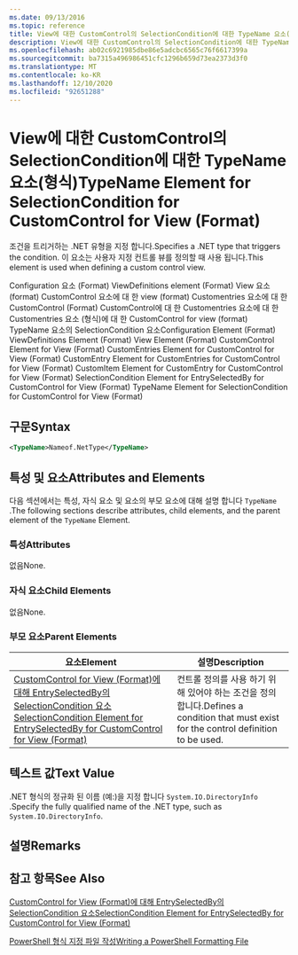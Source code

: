 ```yaml
---
ms.date: 09/13/2016
ms.topic: reference
title: View에 대한 CustomControl의 SelectionCondition에 대한 TypeName 요소(형식)
description: View에 대한 CustomControl의 SelectionCondition에 대한 TypeName 요소(형식)
ms.openlocfilehash: ab02c6921985dbe86e5adcbc6565c76f6617399a
ms.sourcegitcommit: ba7315a496986451cfc1296b659d73ea2373d3f0
ms.translationtype: MT
ms.contentlocale: ko-KR
ms.lasthandoff: 12/10/2020
ms.locfileid: "92651288"
---
```

# <a name="typename-element-for-selectioncondition-for-customcontrol-for-view--format"></a><span data-ttu-id="3c364-103">View에 대한 CustomControl의 SelectionCondition에 대한 TypeName 요소(형식)</span><span class="sxs-lookup"><span data-stu-id="3c364-103">TypeName Element for SelectionCondition for CustomControl for View  (Format)</span></span>

<span data-ttu-id="3c364-104">조건을 트리거하는 .NET 유형을 지정 합니다.</span><span class="sxs-lookup"><span data-stu-id="3c364-104">Specifies a .NET type that triggers the condition.</span></span> <span data-ttu-id="3c364-105">이 요소는 사용자 지정 컨트롤 뷰를 정의할 때 사용 됩니다.</span><span class="sxs-lookup"><span data-stu-id="3c364-105">This element is used when defining a custom control view.</span></span>

<span data-ttu-id="3c364-106">Configuration 요소 (Format) ViewDefinitions element (Format) View 요소 (format) CustomControl 요소에 대 한 view (format) Customentries 요소에 대 한 CustomControl (Format) CustomControl에 대 한 Customentries 요소에 대 한 Customentries 요소 (형식)에 대 한 CustomControl for view (format) TypeName 요소의 SelectionCondition 요소</span><span class="sxs-lookup"><span data-stu-id="3c364-106">Configuration Element (Format) ViewDefinitions Element (Format) View Element (Format) CustomControl Element for View (Format) CustomEntries Element for CustomControl for View (Format) CustomEntry Element for CustomEntries for CustomControl for View (Format) CustomItem Element for CustomEntry for CustomControl for View (Format) SelectionCondition Element for EntrySelectedBy for CustomControl for View (Format) TypeName Element for SelectionCondition for CustomControl for View  (Format)</span></span>

## <a name="syntax"></a><span data-ttu-id="3c364-107">구문</span><span class="sxs-lookup"><span data-stu-id="3c364-107">Syntax</span></span>

```xml
<TypeName>Nameof.NetType</TypeName>

```

## <a name="attributes-and-elements"></a><span data-ttu-id="3c364-108">특성 및 요소</span><span class="sxs-lookup"><span data-stu-id="3c364-108">Attributes and Elements</span></span>

<span data-ttu-id="3c364-109">다음 섹션에서는 특성, 자식 요소 및 요소의 부모 요소에 대해 설명 합니다 `TypeName` .</span><span class="sxs-lookup"><span data-stu-id="3c364-109">The following sections describe attributes, child elements, and the parent element of the `TypeName` Element.</span></span>

### <a name="attributes"></a><span data-ttu-id="3c364-110">특성</span><span class="sxs-lookup"><span data-stu-id="3c364-110">Attributes</span></span>

<span data-ttu-id="3c364-111">없음</span><span class="sxs-lookup"><span data-stu-id="3c364-111">None.</span></span>

### <a name="child-elements"></a><span data-ttu-id="3c364-112">자식 요소</span><span class="sxs-lookup"><span data-stu-id="3c364-112">Child Elements</span></span>

<span data-ttu-id="3c364-113">없음</span><span class="sxs-lookup"><span data-stu-id="3c364-113">None.</span></span>

### <a name="parent-elements"></a><span data-ttu-id="3c364-114">부모 요소</span><span class="sxs-lookup"><span data-stu-id="3c364-114">Parent Elements</span></span>

|<span data-ttu-id="3c364-115">요소</span><span class="sxs-lookup"><span data-stu-id="3c364-115">Element</span></span>|<span data-ttu-id="3c364-116">설명</span><span class="sxs-lookup"><span data-stu-id="3c364-116">Description</span></span>|
|-------------|-----------------|
|[<span data-ttu-id="3c364-117">CustomControl for View (Format)에 대해 EntrySelectedBy의 SelectionCondition 요소</span><span class="sxs-lookup"><span data-stu-id="3c364-117">SelectionCondition Element for EntrySelectedBy for CustomControl for View (Format)</span></span>](./selectioncondition-element-for-entryselectedby-for-customcontrol-format.md)|<span data-ttu-id="3c364-118">컨트롤 정의를 사용 하기 위해 있어야 하는 조건을 정의 합니다.</span><span class="sxs-lookup"><span data-stu-id="3c364-118">Defines a condition that must exist for the control definition to be used.</span></span>|

## <a name="text-value"></a><span data-ttu-id="3c364-119">텍스트 값</span><span class="sxs-lookup"><span data-stu-id="3c364-119">Text Value</span></span>

<span data-ttu-id="3c364-120">.NET 형식의 정규화 된 이름 (예:)을 지정 합니다 `System.IO.DirectoryInfo` .</span><span class="sxs-lookup"><span data-stu-id="3c364-120">Specify the fully qualified name of the .NET type, such as `System.IO.DirectoryInfo`.</span></span>

## <a name="remarks"></a><span data-ttu-id="3c364-121">설명</span><span class="sxs-lookup"><span data-stu-id="3c364-121">Remarks</span></span>

## <a name="see-also"></a><span data-ttu-id="3c364-122">참고 항목</span><span class="sxs-lookup"><span data-stu-id="3c364-122">See Also</span></span>

[<span data-ttu-id="3c364-123">CustomControl for View (Format)에 대해 EntrySelectedBy의 SelectionCondition 요소</span><span class="sxs-lookup"><span data-stu-id="3c364-123">SelectionCondition Element for EntrySelectedBy for CustomControl for View (Format)</span></span>](./selectioncondition-element-for-entryselectedby-for-customcontrol-format.md)

[<span data-ttu-id="3c364-124">PowerShell 형식 지정 파일 작성</span><span class="sxs-lookup"><span data-stu-id="3c364-124">Writing a PowerShell Formatting File</span></span>](./writing-a-powershell-formatting-file.md)
